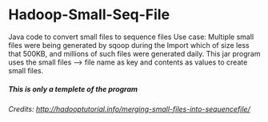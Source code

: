 # Hadoop-Small-Seq-File
Java code to convert small files to sequence files
Use case: Multiple small files were being generated by sqoop during the Import which of size less that 500KB, and millions of such files were generated daily. This jar program uses the small files --> file name as key and contents as values to create small files.

##### This is only a templete of the program 
###### Credits: http://hadooptutorial.info/merging-small-files-into-sequencefile/ ###
